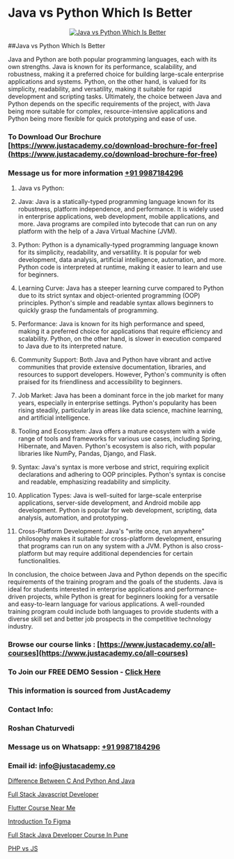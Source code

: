 # Java vs Python Which Is Better

<p align="center">
  <a href="https://justacademy.co/course-detail/python-training">
    <img src="https://justacademy.co/storage2/course_image/1709713400_course_image.webp" alt="Java vs Python Which Is Better">
  </a>
</p>
##Java vs Python Which Is Better

Java and Python are both popular programming languages, each with its own strengths. Java is known for its performance, scalability, and robustness, making it a preferred choice for building large-scale enterprise applications and systems. Python, on the other hand, is valued for its simplicity, readability, and versatility, making it suitable for rapid development and scripting tasks. Ultimately, the choice between Java and Python depends on the specific requirements of the project, with Java being more suitable for complex, resource-intensive applications and Python being more flexible for quick prototyping and ease of use.
### To Download Our Brochure [https://www.justacademy.co/download-brochure-for-free](https://www.justacademy.co/download-brochure-for-free)
### Message us for more information [+91 9987184296](https://api.whatsapp.com/send?phone=919987184296)
1) Java vs Python:

1) Java:
Java is a statically-typed programming language known for its robustness, platform independence, and performance. It is widely used in enterprise applications, web development, mobile applications, and more. Java programs are compiled into bytecode that can run on any platform with the help of a Java Virtual Machine (JVM).

2) Python:
Python is a dynamically-typed programming language known for its simplicity, readability, and versatility. It is popular for web development, data analysis, artificial intelligence, automation, and more. Python code is interpreted at runtime, making it easier to learn and use for beginners.

3) Learning Curve:
Java has a steeper learning curve compared to Python due to its strict syntax and object-oriented programming (OOP) principles. Python's simple and readable syntax allows beginners to quickly grasp the fundamentals of programming.

4) Performance:
Java is known for its high performance and speed, making it a preferred choice for applications that require efficiency and scalability. Python, on the other hand, is slower in execution compared to Java due to its interpreted nature.

5) Community Support:
Both Java and Python have vibrant and active communities that provide extensive documentation, libraries, and resources to support developers. However, Python's community is often praised for its friendliness and accessibility to beginners.

6) Job Market:
Java has been a dominant force in the job market for many years, especially in enterprise settings. Python's popularity has been rising steadily, particularly in areas like data science, machine learning, and artificial intelligence.

7) Tooling and Ecosystem:
Java offers a mature ecosystem with a wide range of tools and frameworks for various use cases, including Spring, Hibernate, and Maven. Python's ecosystem is also rich, with popular libraries like NumPy, Pandas, Django, and Flask.

8) Syntax:
Java's syntax is more verbose and strict, requiring explicit declarations and adhering to OOP principles. Python's syntax is concise and readable, emphasizing readability and simplicity.

9) Application Types:
Java is well-suited for large-scale enterprise applications, server-side development, and Android mobile app development. Python is popular for web development, scripting, data analysis, automation, and prototyping.

10) Cross-Platform Development:
Java's "write once, run anywhere" philosophy makes it suitable for cross-platform development, ensuring that programs can run on any system with a JVM. Python is also cross-platform but may require additional dependencies for certain functionalities.

In conclusion, the choice between Java and Python depends on the specific requirements of the training program and the goals of the students. Java is ideal for students interested in enterprise applications and performance-driven projects, while Python is great for beginners looking for a versatile and easy-to-learn language for various applications. A well-rounded training program could include both languages to provide students with a diverse skill set and better job prospects in the competitive technology industry.

### Browse our course links : [https://www.justacademy.co/all-courses](https://www.justacademy.co/all-courses) 
### To Join our FREE DEMO Session - [Click Here](https://www.justacademy.co/register-for-course-demo)


### This information is sourced from JustAcademy
### Contact Info:
### Roshan Chaturvedi
### Message us on Whatsapp: [+91 9987184296](https://api.whatsapp.com/send?phone=919987184296)
### Email id: [info@justacademy.co](mailto:info@justacademy.co)
                
[Difference Between C And Python And Java](https://www.linkedin.com/pulse/difference-between-c-python-java-justacademy-houston-ktxnf?trackingId=QslPP4NYtgAvCiaYYGWO%2Fw%3D%3D&lipi=urn%3Ali%3Apage%3Ad_flagship3_company_admin%3BbdU8Kb1eTdmC8sV%2Feumusg%3D%3D)

[Full Stack Javascript Developer](https://www.linkedin.com/pulse/full-stack-javascript-developer-justacademy-thane-fxt0f/)

[Flutter Course Near Me](https://medium.com/@prempja40/flutter-course-near-me-fe7d2476984c)

[Introduction To Figma](https://medium.com/@AkashSingh2052/introduction-to-figma-d12ec1d5ad18)

[Full Stack Java Developer Course In Pune](https://justacademyin.github.io/justacademy/full-stack-java-developer-course-in-pune)

[PHP vs JS](https://justacademyin.github.io/justacademy/php-vs-js)

